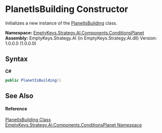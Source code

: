 # PlanetIsBuilding Constructor 
 

Initializes a new instance of the <a href="T_EmptyKeys_Strategy_AI_Components_ConditionsPlanet_PlanetIsBuilding">PlanetIsBuilding</a> class.

**Namespace:**&nbsp;<a href="N_EmptyKeys_Strategy_AI_Components_ConditionsPlanet">EmptyKeys.Strategy.AI.Components.ConditionsPlanet</a><br />**Assembly:**&nbsp;EmptyKeys.Strategy.AI (in EmptyKeys.Strategy.AI.dll) Version: 1.0.0.0 (1.0.0.0)

## Syntax

**C#**<br />
``` C#
public PlanetIsBuilding()
```


## See Also


#### Reference
<a href="T_EmptyKeys_Strategy_AI_Components_ConditionsPlanet_PlanetIsBuilding">PlanetIsBuilding Class</a><br /><a href="N_EmptyKeys_Strategy_AI_Components_ConditionsPlanet">EmptyKeys.Strategy.AI.Components.ConditionsPlanet Namespace</a><br />